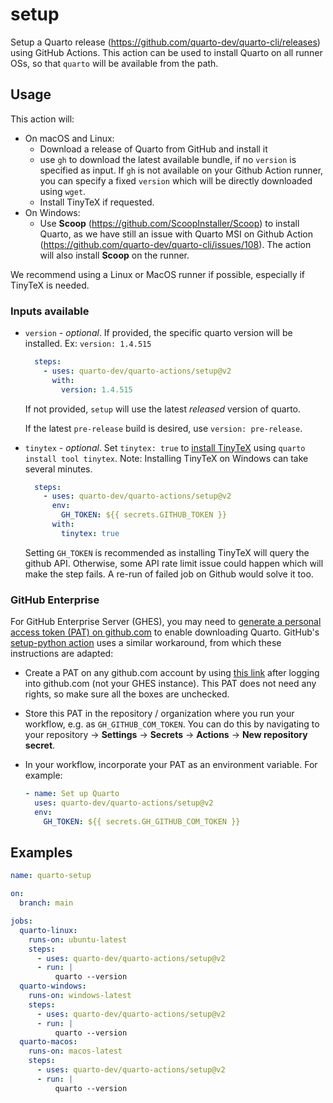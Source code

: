 # setup

Setup a Quarto release (https://github.com/quarto-dev/quarto-cli/releases) using GitHub Actions. This action can be used to install Quarto on all runner OSs, so that `quarto` will be available from the path.

## Usage

This action will:

* On macOS and Linux:
  - Download a release of Quarto from GitHub and install it
  - use `gh` to download the latest available bundle, if no `version` is specified as input. If `gh` is not available on your Github Action runner, you can specify a fixed `version` which will be directly downloaded using `wget`.
  - Install TinyTeX if requested.
* On Windows:
  - Use **Scoop** (https://github.com/ScoopInstaller/Scoop) to install Quarto, as we have still an issue with Quarto MSI on Github Action (https://github.com/quarto-dev/quarto-cli/issues/108). The action will also install **Scoop** on the runner.

We recommend using a Linux or MacOS runner if possible, especially if TinyTeX is needed.

### Inputs available

* `version` - _optional_. If provided, the specific quarto version will be installed. Ex: `version: 1.4.515`

  ```yaml
    steps:
      - uses: quarto-dev/quarto-actions/setup@v2
        with:
          version: 1.4.515
  ```
  
  If not provided, `setup` will use the latest _released_ version of quarto.
  
  If the latest `pre-release` build is desired, use `version: pre-release`.

* `tinytex` - _optional_. Set `tinytex: true` to [install TinyTeX](https://quarto.org/docs/output-formats/pdf-engine.html#installing-tex) using `quarto install tool tinytex`. Note: Installing TinyTeX on Windows can take several minutes.

  ```yaml
    steps:
      - uses: quarto-dev/quarto-actions/setup@v2
        env:
          GH_TOKEN: ${{ secrets.GITHUB_TOKEN }}
        with:
          tinytex: true
  ```

  Setting `GH_TOKEN` is recommended as installing TinyTeX will query the github API. Otherwise, some API rate limit issue could happen which will make the step fails. A re-run of failed job on Github would solve it too.

### GitHub Enterprise

For GitHub Enterprise Server (GHES), you may need to [generate a personal access token (PAT) on github.com](https://github.com/settings/tokens/new) to enable downloading Quarto. GitHub's [setup-python action](https://github.com/actions/setup-python/blob/main/docs/advanced-usage.md#avoiding-rate-limit-issues) uses a similar workaround, from which these instructions are adapted:

  - Create a PAT on any github.com account by using [this link](https://github.com/settings/tokens/new) after logging into github.com (not your GHES instance). This PAT does not need any rights, so make sure all the boxes are unchecked.
  - Store this PAT in the repository / organization where you run your workflow, e.g. as `GH_GITHUB_COM_TOKEN`. You can do this by navigating to your repository -> **Settings** -> **Secrets** -> **Actions** -> **New repository secret**.
  - In your workflow, incorporate your PAT as an environment variable. For example:

    ```yaml
    - name: Set up Quarto
      uses: quarto-dev/quarto-actions/setup@v2
      env:
        GH_TOKEN: ${{ secrets.GH_GITHUB_COM_TOKEN }}
    ```

## Examples

```yaml
name: quarto-setup

on: 
  branch: main

jobs:
  quarto-linux:
    runs-on: ubuntu-latest
    steps:
      - uses: quarto-dev/quarto-actions/setup@v2
      - run: |
          quarto --version
  quarto-windows:
    runs-on: windows-latest
    steps:
      - uses: quarto-dev/quarto-actions/setup@v2
      - run: |
          quarto --version
  quarto-macos:
    runs-on: macos-latest
    steps:
      - uses: quarto-dev/quarto-actions/setup@v2
      - run: |
          quarto --version
```

